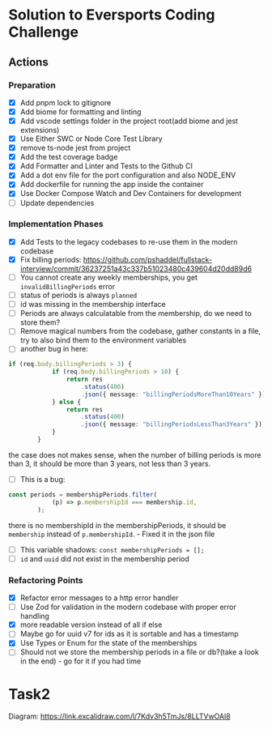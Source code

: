# Solution to Eversports Coding Challenge

## Actions

### Preparation
- [x] Add pnpm lock to gitignore
- [x] Add biome for formatting and linting
- [x] Add vscode settings folder in the project root(add biome and jest extensions)
- [x] Use Either SWC or Node Core Test Library
- [x] remove ts-node jest from project
- [x] Add the test coverage badge
- [x] Add Formatter and Linter and Tests to the Github CI
- [x] Add a dot env file for the port configuration and also NODE_ENV
- [x] Add dockerfile for running the app inside the container
- [x] Use Docker Compose Watch and Dev Containers for development
- [ ] Update dependencies

### Implementation Phases
- [x] Add Tests to the legacy codebases to re-use them in the modern codebase
- [x] Fix billing periods: https://github.com/pshaddel/fullstack-interview/commit/36237251a43c337b51023480c439604d20dd89d6
- [ ] You cannot create any weekly memberships, you get `invalidBillingPeriods` error
- [ ] status of periods is always `planned`
- [ ] id was missing in the membership interface
- [ ] Periods are always calculatable from the membership, do we need to store them?
- [ ] Remove magical numbers from the codebase, gather constants in a file, try to also bind them to the environment variables
- [ ] another bug in here:
```typescript
if (req.body.billingPeriods > 3) {
			if (req.body.billingPeriods > 10) {
				return res
					.status(400)
					.json({ message: "billingPeriodsMoreThan10Years" });
			} else {
				return res
					.status(400)
					.json({ message: "billingPeriodsLessThan3Years" });
			}
		}
```
the case does not makes sense, when the number of billing periods is more than 3, it should be more than 3 years, not less than 3 years.
- [ ] This is a bug:
```typescript
const periods = membershipPeriods.filter(
			(p) => p.membershipId === membership.id,
		);
```
there is no membershipId in the membershipPeriods, it should be `membership` instead of `p.membershipId`. - Fixed it in the json file
- [ ] This variable shadows: `const membershipPeriods = [];`
- [ ] `id` and `uuid` did not exist in the membership period

### Refactoring Points
- [x] Refactor error messages to a http error handler
- [ ] Use Zod for validation in the modern codebase with proper error handling
- [x] more readable version instead of all if else
- [ ] Maybe go for uuid v7 for ids as it is sortable and has a timestamp
- [x] Use Types or Enum for the state of the memberships
- [ ] Should not we store the membership periods in a file or db?(take a look in the end) - go for it if you had time

# Task2
Diagram: https://link.excalidraw.com/l/7Kdv3h5TmJs/8LLTVwOAl8
